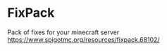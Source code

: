 # FixPack

Pack of fixes for your minecraft server<br>
https://www.spigotmc.org/resources/fixpack.68102/